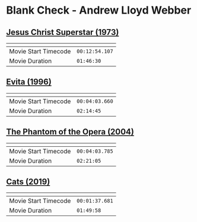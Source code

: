 Blank Check - Andrew Lloyd Webber
===============
[Jesus Christ Superstar (1973)](https://www.patreon.com/posts/jesus-christ-114858561)
---------------
| <!-- -->             | <!-- -->       |
|----------------------|----------------|
| Movie Start Timecode | `00:12:54.107` |
| Movie Duration       | `01:46:30`     |

[Evita (1996)](https://www.patreon.com/posts/evita-116393268)
---------------
| <!-- -->             | <!-- -->       |
|----------------------|----------------|
| Movie Start Timecode | `00:04:03.660` |
| Movie Duration       | `02:14:45`     |

[The Phantom of the Opera (2004)](https://www.patreon.com/posts/phantom-of-opera-115439170)
---------------
| <!-- -->             | <!-- -->       |
|----------------------|----------------|
| Movie Start Timecode | `00:04:03.785` |
| Movie Duration       | `02:21:05`     |

[Cats (2019)](https://www.patreon.com/posts/cats-117664908)
---------------
| <!-- -->             | <!-- -->       |
|----------------------|----------------|
| Movie Start Timecode | `00:01:37.681` |
| Movie Duration       | `01:49:58`     |
